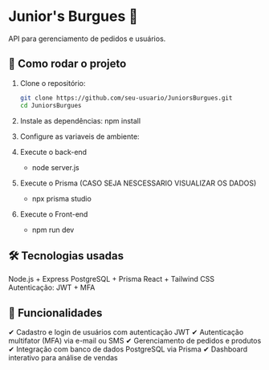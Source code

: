 # Junior's Burgues 🍔

API para gerenciamento de pedidos e usuários.

## 🚀 Como rodar o projeto

1. Clone o repositório:
   ```sh
   git clone https://github.com/seu-usuario/JuniorsBurgues.git
   cd JuniorsBurgues

2. Instale as dependências:
    npm install

3. Configure as variaveis de ambiente:

4. Execute o back-end
    - node server.js

5. Execute o Prisma (CASO SEJA NESCESSARIO VISUALIZAR OS DADOS)
    - npx prisma studio

6. Execute o Front-end
    - npm run dev



## 🛠 Tecnologias usadas

Node.js + Express
PostgreSQL + Prisma
React + Tailwind CSS
Autenticação: JWT + MFA

## 📌 Funcionalidades

✔ Cadastro e login de usuários com autenticação JWT
✔ Autenticação multifator (MFA) via e-mail ou SMS
✔ Gerenciamento de pedidos e produtos
✔ Integração com banco de dados PostgreSQL via Prisma
✔ Dashboard interativo para análise de vendas